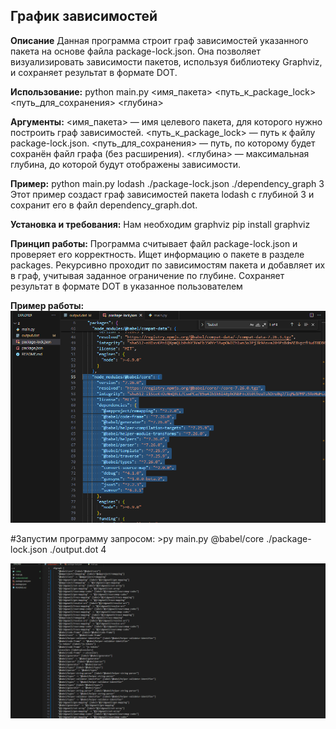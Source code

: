 ## График зависимостей

**Описание**
Данная программа строит граф зависимостей указанного пакета на основе файла package-lock.json. Она позволяет визуализировать
зависимости пакетов, используя библиотеку Graphviz, и сохраняет результат в формате DOT.

**Использование:**
python main.py <имя_пакета> <путь_к_package_lock> <путь_для_сохранения> <глубина>

**Аргументы:**
<имя_пакета> — имя целевого пакета, для которого нужно построить граф зависимостей.
<путь_к_package_lock> — путь к файлу package-lock.json.
<путь_для_сохранения> — путь, по которому будет сохранён файл графа (без расширения).
<глубина> — максимальная глубина, до которой будут отображены зависимости.

**Пример:**
python main.py lodash ./package-lock.json ./dependency_graph 3
Этот пример создаст граф зависимостей пакета lodash с глубиной 3 и сохранит его в файл dependency_graph.dot.

**Установка и требования:**
Нам необходим graphviz
pip install graphviz

**Принцип работы:**
Программа считывает файл package-lock.json и проверяет его корректность.
Ищет информацию о пакете в разделе packages.
Рекурсивно проходит по зависимостям пакета и добавляет их в граф, учитывая заданное ограничение по глубине.
Сохраняет результат в формате DOT в указанное пользователем

**Пример работы:**
![Alt text](https://github.com/diedfck/dependencies-graph/blob/main/1.PNG)

#Запустим программу запросом: >py main.py @babel/core ./package-lock.json ./output.dot 4

![Alt text](https://github.com/diedfck/dependencies-graph/blob/main/2.PNG)

